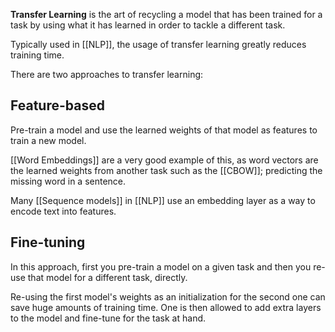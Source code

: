 __Transfer Learning__ is the art of recycling a model that has been trained for a task by using what it has learned in order to tackle a different task.

Typically used in [[NLP]], the usage of transfer learning greatly reduces training time.

There are two approaches to transfer learning:

## Feature-based

Pre-train a model and use the learned weights of that model as features to train a new model.

[[Word Embeddings]] are a very good example of this, as word vectors are the learned weights from another task such as the [[CBOW]]; predicting the missing word in a sentence.

Many [[Sequence models]] in [[NLP]] use an embedding layer as a way to encode text into features.

## Fine-tuning

In this approach, first you pre-train a model on a given task and then you re-use that model for a different task, directly.

Re-using the first model's weights as an initialization for the second one can save huge amounts of training time. One is then allowed to add extra layers to the model and fine-tune for the task at hand.
